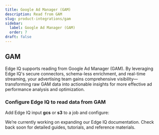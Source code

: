 ```yaml
---
title: Google Ad Manager (GAM)
description: Read from GAM
slug: product-integrations/gam
sidebar:
  label: Google Ad Manager (GAM)
  order: 7
draft: false
---
```


## GAM

Edge IQ supports reading from Google Ad Manager (GAM). By leveraging Edge IQ's secure connectors, schema-less enrichment, and real-time streaming, your advertising team gains comprehensive visibility—transforming raw GAM data into actionable insights for more effective ad performance analysis and optimization.

### Configure Edge IQ to read data from GAM

Add Edge IQ input **gcs** or **s3** to a job and configure:

We’re currently working on expanding our Edge IQ documentation. Check back soon for detailed guides, tutorials, and reference materials.
